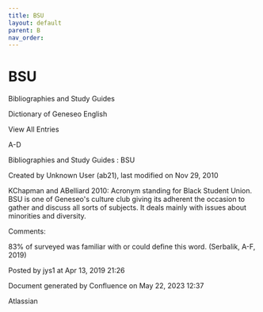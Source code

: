 ```yaml
---
title: BSU
layout: default
parent: B
nav_order:
---
```


# BSU

Bibliographies and Study Guides

Dictionary of Geneseo English

View All Entries

A-D

Bibliographies and Study Guides : BSU

Created by  Unknown User (ab21), last modified on Nov 29, 2010

KChapman and ABelliard 2010: Acronym standing for Black Student Union. BSU is one of Geneseo's culture club giving its adherent the occasion to gather and discuss all sorts of subjects. It deals mainly with issues about minorities and diversity. 

Comments:

83% of surveyed was familiar with or could define this word. (Serbalik, A-F, 2019)

Posted by jys1 at Apr 13, 2019 21:26

Document generated by Confluence on May 22, 2023 12:37

Atlassian
